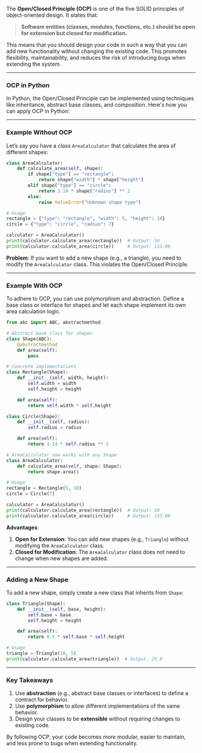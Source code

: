 The **Open/Closed Principle (OCP)** is one of the five SOLID principles of object-oriented design. It states that:

> **Software entities (classes, modules, functions, etc.) should be open for extension but closed for modification.**

This means that you should design your code in such a way that you can add new functionality without changing the existing code. This promotes flexibility, maintainability, and reduces the risk of introducing bugs when extending the system.

---

### OCP in Python

In Python, the Open/Closed Principle can be implemented using techniques like inheritance, abstract base classes, and composition. Here's how you can apply OCP in Python:

---

### Example Without OCP

Let’s say you have a class `AreaCalculator` that calculates the area of different shapes:

```python
class AreaCalculator:
    def calculate_area(self, shape):
        if shape["type"] == "rectangle":
            return shape["width"] * shape["height"]
        elif shape["type"] == "circle":
            return 3.14 * shape["radius"] ** 2
        else:
            raise ValueError("Unknown shape type")

# Usage
rectangle = {"type": "rectangle", "width": 5, "height": 10}
circle = {"type": "circle", "radius": 7}

calculator = AreaCalculator()
print(calculator.calculate_area(rectangle))  # Output: 50
print(calculator.calculate_area(circle))     # Output: 153.86
```

**Problem**: If you want to add a new shape (e.g., a triangle), you need to modify the `AreaCalculator` class. This violates the Open/Closed Principle.

---

### Example With OCP

To adhere to OCP, you can use polymorphism and abstraction. Define a base class or interface for shapes and let each shape implement its own area calculation logic.

```python
from abc import ABC, abstractmethod

# Abstract base class for shapes
class Shape(ABC):
    @abstractmethod
    def area(self):
        pass

# Concrete implementations
class Rectangle(Shape):
    def __init__(self, width, height):
        self.width = width
        self.height = height

    def area(self):
        return self.width * self.height

class Circle(Shape):
    def __init__(self, radius):
        self.radius = radius

    def area(self):
        return 3.14 * self.radius ** 2

# AreaCalculator now works with any Shape
class AreaCalculator:
    def calculate_area(self, shape: Shape):
        return shape.area()

# Usage
rectangle = Rectangle(5, 10)
circle = Circle(7)

calculator = AreaCalculator()
print(calculator.calculate_area(rectangle))  # Output: 50
print(calculator.calculate_area(circle))     # Output: 153.86
```

**Advantages**:
1. **Open for Extension**: You can add new shapes (e.g., `Triangle`) without modifying the `AreaCalculator` class.
2. **Closed for Modification**: The `AreaCalculator` class does not need to change when new shapes are added.

---

### Adding a New Shape

To add a new shape, simply create a new class that inherits from `Shape`:

```python
class Triangle(Shape):
    def __init__(self, base, height):
        self.base = base
        self.height = height

    def area(self):
        return 0.5 * self.base * self.height

# Usage
triangle = Triangle(10, 5)
print(calculator.calculate_area(triangle))  # Output: 25.0
```

---

### Key Takeaways
1. Use **abstraction** (e.g., abstract base classes or interfaces) to define a contract for behavior.
2. Use **polymorphism** to allow different implementations of the same behavior.
3. Design your classes to be **extensible** without requiring changes to existing code.

By following OCP, your code becomes more modular, easier to maintain, and less prone to bugs when extending functionality.